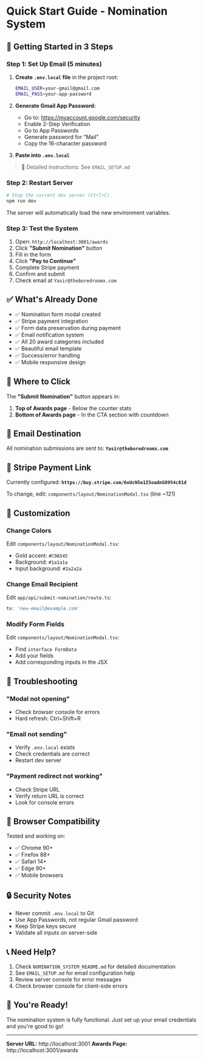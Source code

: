 # Quick Start Guide - Nomination System

## 🚀 Getting Started in 3 Steps

### Step 1: Set Up Email (5 minutes)

1. **Create `.env.local` file** in the project root:
   ```bash
   EMAIL_USER=your-gmail@gmail.com
   EMAIL_PASS=your-app-password
   ```

2. **Generate Gmail App Password:**
   - Go to: https://myaccount.google.com/security
   - Enable 2-Step Verification
   - Go to App Passwords
   - Generate password for "Mail"
   - Copy the 16-character password

3. **Paste into `.env.local`**

> 📖 Detailed instructions: See `EMAIL_SETUP.md`

### Step 2: Restart Server

```bash
# Stop the current dev server (Ctrl+C)
npm run dev
```

The server will automatically load the new environment variables.

### Step 3: Test the System

1. Open: `http://localhost:3001/awards`
2. Click **"Submit Nomination"** button
3. Fill in the form
4. Click **"Pay to Continue"**
5. Complete Stripe payment
6. Confirm and submit
7. Check email at `Yasir@theboredroomx.com`

## ✅ What's Already Done

- ✅ Nomination form modal created
- ✅ Stripe payment integration
- ✅ Form data preservation during payment
- ✅ Email notification system
- ✅ All 20 award categories included
- ✅ Beautiful email template
- ✅ Success/error handling
- ✅ Mobile responsive design

## 🎯 Where to Click

The **"Submit Nomination"** button appears in:

1. **Top of Awards page** - Below the counter stats
2. **Bottom of Awards page** - In the CTA section with countdown

## 📧 Email Destination

All nomination submissions are sent to:
**`Yasir@theboredroomx.com`**

## 🔗 Stripe Payment Link

Currently configured:
**`https://buy.stripe.com/6oUcN5e1I5oadnG8954c81d`**

To change, edit: `components/layout/NominationModal.tsx` (line ~121)

## 🎨 Customization

### Change Colors

Edit `components/layout/NominationModal.tsx`:
- Gold accent: `#C9A545`
- Background: `#1a1a1a`
- Input background: `#2a2a2a`

### Change Email Recipient

Edit `app/api/submit-nomination/route.ts`:
```javascript
to: 'new-email@example.com'
```

### Modify Form Fields

Edit `components/layout/NominationModal.tsx`:
- Find `interface FormData`
- Add your fields
- Add corresponding inputs in the JSX

## 🐛 Troubleshooting

### "Modal not opening"
- Check browser console for errors
- Hard refresh: Ctrl+Shift+R

### "Email not sending"
- Verify `.env.local` exists
- Check credentials are correct
- Restart dev server

### "Payment redirect not working"
- Check Stripe URL
- Verify return URL is correct
- Look for console errors

## 📱 Browser Compatibility

Tested and working on:
- ✅ Chrome 90+
- ✅ Firefox 88+
- ✅ Safari 14+
- ✅ Edge 90+
- ✅ Mobile browsers

## 🔒 Security Notes

- Never commit `.env.local` to Git
- Use App Passwords, not regular Gmail password
- Keep Stripe keys secure
- Validate all inputs on server-side

## 📞 Need Help?

1. Check `NOMINATION_SYSTEM_README.md` for detailed documentation
2. See `EMAIL_SETUP.md` for email configuration help
3. Review server console for error messages
4. Check browser console for client-side errors

## 🎉 You're Ready!

The nomination system is fully functional. Just set up your email credentials and you're good to go!

---

**Server URL:** http://localhost:3001
**Awards Page:** http://localhost:3001/awards


